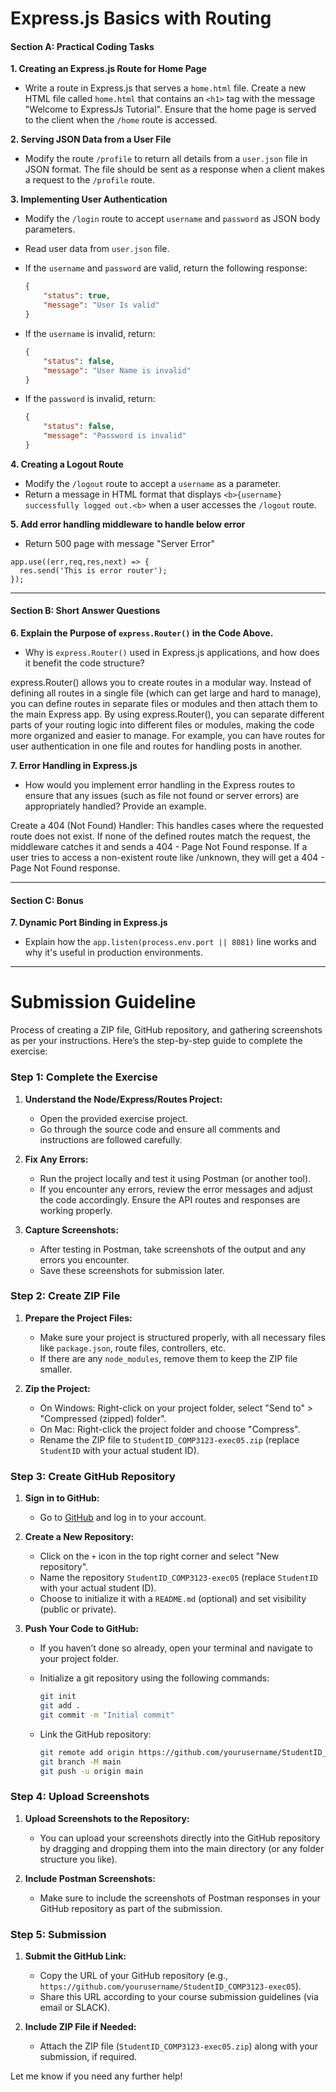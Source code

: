 # Express.js Basics with Routing

#### Section A: Practical Coding Tasks

**1. Creating an Express.js Route for Home Page**

- Write a route in Express.js that serves a `home.html` file. Create a new HTML file called `home.html` that contains an `<h1>` tag with the message "Welcome to ExpressJs Tutorial". Ensure that the home page is served to the client when the `/home` route is accessed.

**2. Serving JSON Data from a User File**

- Modify the route `/profile` to return all details from a `user.json` file in JSON format. The file should be sent as a response when a client makes a request to the `/profile` route.

**3. Implementing User Authentication**

- Modify the `/login` route to accept `username` and `password` as JSON body parameters.
- Read user data from `user.json` file.
- If the `username` and `password` are valid, return the following response:

    ```json
    {
        "status": true,
        "message": "User Is valid"
    }
    ```

- If the `username` is invalid, return:

    ```json
    {
        "status": false,
        "message": "User Name is invalid"
    }
    ```

- If the `password` is invalid, return:

    ```json
    {
        "status": false,
        "message": "Password is invalid"
    }
    ```

**4. Creating a Logout Route**

- Modify the `/logout` route to accept a `username` as a parameter.
- Return a message in HTML format that displays `<b>{username} successfully logged out.<b>` when a user accesses the `/logout` route.

**5. Add error handling middleware to handle below error**

- Return 500 page with message "Server Error"
```
app.use((err,req,res,next) => {
  res.send('This is error router');
});
```
---

#### Section B: Short Answer Questions

**6. Explain the Purpose of `express.Router()` in the Code Above.**

- Why is `express.Router()` used in Express.js applications, and how does it benefit the code structure?

express.Router() allows you to create routes in a modular way. Instead of defining all routes in a single file (which can get large and hard to manage), you can define routes in separate files or modules and then attach them to the main Express app.
By using express.Router(), you can separate different parts of your routing logic into different files or modules, making the code more organized and easier to manage. For example, you can have routes for user authentication in one file and routes for handling posts in another.

**7. Error Handling in Express.js**

- How would you implement error handling in the Express routes to ensure that any issues (such as file not found or server errors) are appropriately handled? Provide an example.

Create a 404 (Not Found) Handler: This handles cases where the requested route does not exist. If none of the defined routes match the request, the middleware catches it and sends a 404 - Page Not Found response.
If a user tries to access a non-existent route like /unknown, they will get a 404 - Page Not Found response.

---

#### Section C: Bonus

**7. Dynamic Port Binding in Express.js**

- Explain how the `app.listen(process.env.port || 8081)` line works and why it's useful in production environments.

---
# Submission Guideline
 Process of creating a ZIP file, GitHub repository, and gathering screenshots as per your instructions. Here’s the step-by-step guide to complete the exercise:

### Step 1: Complete the Exercise

1. **Understand the Node/Express/Routes Project:**
   - Open the provided exercise project.
   - Go through the source code and ensure all comments and instructions are followed carefully.

2. **Fix Any Errors:**
   - Run the project locally and test it using Postman (or another tool).
   - If you encounter any errors, review the error messages and adjust the code accordingly. Ensure the API routes and responses are working properly.

3. **Capture Screenshots:**
   - After testing in Postman, take screenshots of the output and any errors you encounter.
   - Save these screenshots for submission later.

### Step 2: Create ZIP File

1. **Prepare the Project Files:**
   - Make sure your project is structured properly, with all necessary files like `package.json`, route files, controllers, etc.
   - If there are any `node_modules`, remove them to keep the ZIP file smaller.

2. **Zip the Project:**
   - On Windows: Right-click on your project folder, select "Send to" > "Compressed (zipped) folder".
   - On Mac: Right-click the project folder and choose "Compress".
   - Rename the ZIP file to `StudentID_COMP3123-exec05.zip` (replace `StudentID` with your actual student ID).

### Step 3: Create GitHub Repository

1. **Sign in to GitHub:**
   - Go to [GitHub](https://github.com) and log in to your account.

2. **Create a New Repository:**
   - Click on the `+` icon in the top right corner and select "New repository".
   - Name the repository `StudentID_COMP3123-exec05` (replace `StudentID` with your actual student ID).
   - Choose to initialize it with a `README.md` (optional) and set visibility (public or private).

3. **Push Your Code to GitHub:**
   - If you haven’t done so already, open your terminal and navigate to your project folder.
   - Initialize a git repository using the following commands:

     ```bash
     git init
     git add .
     git commit -m "Initial commit"
     ```

   - Link the GitHub repository:

     ```bash
     git remote add origin https://github.com/yourusername/StudentID_COMP3123-exec05.git
     git branch -M main
     git push -u origin main
     ```

### Step 4: Upload Screenshots

1. **Upload Screenshots to the Repository:**
   - You can upload your screenshots directly into the GitHub repository by dragging and dropping them into the main directory (or any folder structure you like).

2. **Include Postman Screenshots:**
   - Make sure to include the screenshots of Postman responses in your GitHub repository as part of the submission.

### Step 5: Submission

1. **Submit the GitHub Link:**
   - Copy the URL of your GitHub repository (e.g., `https://github.com/yourusername/StudentID_COMP3123-exec05`).
   - Share this URL according to your course submission guidelines (via email or SLACK).

2. **Include ZIP File if Needed:**
   - Attach the ZIP file (`StudentID_COMP3123-exec05.zip`) along with your submission, if required.

Let me know if you need any further help!
